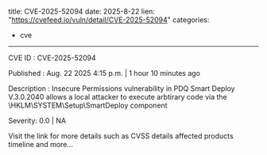 
title: CVE-2025-52094
date: 2025-8-22
lien: "https://cvefeed.io/vuln/detail/CVE-2025-52094"
categories:
  - cve
---

CVE ID : CVE-2025-52094

Published :  Aug. 22
2025
4:15 p.m. | 1 hour
10 minutes ago

Description : Insecure Permissions vulnerability in PDQ Smart Deploy V.3.0.2040 allows a local attacker to execute arbtirary code via the \HKLM\SYSTEM\Setup\SmartDeploy component

Severity: 0.0 | NA

Visit the link for more details
such as CVSS details
affected products
timeline
and more...
